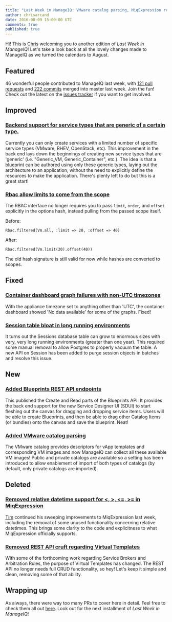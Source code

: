 ```yaml
---
title: "Last Week in ManageIQ: VMware catalog parsing, MiqExpression refinement, and more!"
author: chrisarcand
date: 2016-08-09 15:00:00 UTC
comments: true
published: true
---
```


Hi! This is [Chris](https://twitter.com/chrisarcand) welcoming you to another
edition of *Last Week in ManageIQ*! Let's take a look back at all the lovely
changes made to ManageIQ as we turned the calendars to August.

## Featured

46 wonderful people contributed to ManageIQ last week, with [121 pull
requests][PRs merged last week] and [222 commits][Commits merged last week]
merged into master last week. Join the fun!  Check out the latest on the
[issues tracker](https://github.com/manageiq/manageiq/issues) if you want to
get involved.

## Improved

### [Backend support for service types that are generic of a certain type.](https://github.com/ManageIQ/manageiq/pull/10203)

Currently you can only create services with a limited number of specific
service types (VMware, RHEV, OpenStack, etc). This improvement in the back end
lays down the beginnings of creating new service types that are 'generic' (i.e.
"Generic_VM, Generic_Container", etc.). The idea is that a blueprint can be
authored using only these generic types, laying out the architecture to an
application, without the need to explicitly define the resources to make the
application. There's plenty left to do but this is a great start!


### [Rbac allow limits to come from the scope](https://github.com/ManageIQ/manageiq/pull/10209)

The RBAC interface no longer requires you to pass `limit`, `order`, and `offset`
explicitly in the options hash, instead pulling from the passed scope itself.

Before:

```
Rbac.filtered(Vm.all, :limit => 20, :offset => 40)
```

After:

```
Rbac.filtered(Vm.limit(20).offset(40))
```

The old hash signature is still valid for now while hashes are converted to scopes.


## Fixed

### [Container dashboard graph failures with non-UTC timezones](https://github.com/ManageIQ/manageiq/pull/10216)

With the appliance timezone set to anything other than 'UTC', the container
dashboard showed 'No data available' for some of the graphs. Fixed!

### [Session table bloat in long running environments](https://github.com/ManageIQ/manageiq/pull/8272)

It turns out the Sessions database table can grow to enormous sizes with very,
very long running environments (greater than one year). This required some
manual removal to allow Postgres to properly vacuum the table. A new API on
Session has been added to purge session objects in batches and resolve this
issue.

## New

### [Added Blueprints REST API endpoints](https://github.com/ManageIQ/manageiq/pull/9765)

This published the Create and Read parts of the Blueprints API. It provides the
back end support for the new Service Designer UI (SDUI) to start fleshing out
the canvas for dragging and dropping service items. Users will be able to create
Blueprints, and then be able to drag other Catalog Items (or bundles) onto the
canvas and save the blueprint. Neat!

### [Added VMware catalog parsing](https://github.com/ManageIQ/manageiq/pull/10136)

The VMware catalog provides descriptors for vApp templates and corresponding VM
images and now ManageIQ can collect all these available VM images! Public and
private catalogs are available so a setting has been introduced to allow
enablement of import of both types of catalogs (by default, only private
catalogs are imported).

## Deleted

### [Removed relative datetime support for <, >, <=, >= in MiqExpression](https://github.com/ManageIQ/manageiq/pull/10246)

[Tim](https://github.com/imtayadeway) continued his sweeping improvements to
MiqExpression last week, including the removal of some unused functionality
concerning relative datetimes. This brings some clarity to the code and explicitness
to what MiqExpression officially supports.

### [Removed REST API cruft regarding Virtual Templates](https://github.com/ManageIQ/manageiq/pull/10269)

With some of the forthcoming work regarding Service Brokers and Arbitration
Rules, the purpose of Virtual Templates has changed. The REST API no longer needs
full CRUD functionality, so hey! Let's keep it simple and clean, removing some of that ability.

## Wrapping up

As always, there were way too many PRs to cover here in detail. Feel free to
check them all out [here][PRs merged last week]. Look out for the next
installment of *Last Week in ManageIQ*!

[PRs merged last week]: https://github.com/ManageIQ/manageiq/pulls?page=1&q=is%3Apr+is%3Amerged+base%3Amaster+merged%3A%222016-08-01+..+2016-08-07%22+sort%3Acreated-desc&utf8=%E2%9C%93
[Commits merged last week]: https://github.com/manageiq/manageiq/compare/master@%7B2016-08-01%7D...@%7B2016-08-07%7D
